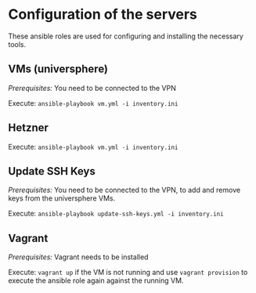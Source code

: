 # Configuration of the servers

These ansible roles are used for configuring and installing the necessary tools.

## VMs (universphere)

*Prerequisites:*
You need to be connected to the VPN

Execute: ```ansible-playbook vm.yml -i inventory.ini```

## Hetzner

Execute: ```ansible-playbook vm.yml -i inventory.ini```

## Update SSH Keys
*Prerequisites:*
You need to be connected to the VPN, to add and remove keys from the universphere VMs.

Execute: ```ansible-playbook update-ssh-keys.yml -i inventory.ini```

## Vagrant

*Prerequisites:*
Vagrant needs to be installed

Execute: ```vagrant up``` if the VM is not running and use ```vagrant provision``` to execute the ansible role again against the running VM.